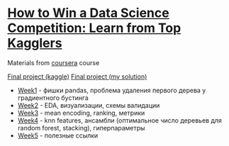 # [How to Win a Data Science Competition: Learn from Top Kagglers](https://www.coursera.org/learn/competitive-data-science?specialization=aml)

Materials from [coursera](https://www.coursera.org) course

[Final project (kaggle)](https://www.kaggle.com/c/competitive-data-science-predict-future-sales)
[Final project (my solution)](https://github.com/RomanSafronenkov/Kaggle/tree/master/Coursera/Predict%20Future%20Sales)

- [Week1](./Week%201) - фишки pandas, проблема удаления первого дерева у градиентного бустинга
- [Week2](./Week%202) - EDA, визуализации, схемы валидации
- [Week3](./Week%203) - mean encoding, ranking, метрики
- [Week4](./Week%204) - knn features, ансамбли (оптимальное число деревьев для random forest, stacking), гиперпараметры
- [Week5](./Week%205) - полезные ссылки